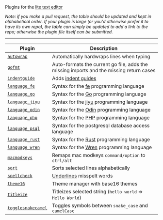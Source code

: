 Plugins for the [lite text editor](https://github.com/rxi/lite)

*Note: if you make a pull request, the table should be updated and kept in
alphabetical order. If your plugin is large (or you'd otherwise prefer it to
have its own repo), the table can simply be updated to add a link to the repo;
otherwise the plugin file itself can be submitted.*

---

Plugin | Description
-------|-----------------------------------------
[`autowrap`](autowrap.lua?raw=1) | Automatically hardwraps lines when typing
[`gofmt`](gofmt.lua?raw=1) | Auto-formats the current go file, adds the missing imports and the missing return cases
[`indentguide`](indentguide.lua?raw=1) | Adds [indent guides](https://user-images.githubusercontent.com/3920290/79640716-f9860000-818a-11ea-9c3b-26d10dd0e0c0.png)
[`language_fe`](language_fe.lua?raw=1) | Syntax for the [fe](https://github.com/rxi/fe) programming language
[`language_go`](language_go.lua?raw=1) | Syntax for the [Go](https://golang.org/) programming language
[`language_jiyu`](language_jiyu.lua?raw=1) | Syntax for the [jiyu](https://github.com/machinamentum/jiyu) programming language
[`language_odin`](language_odin.lua?raw=1) | Syntax for the [Odin](https://github.com/odin-lang/Odin) programming language
[`language_php`](language_php.lua?raw=1) | Syntax for the [PHP](https://php.net) programming language
[`language_psql`](language_psql.lua?raw=1) | Syntax for the postgresql database access language
[`language_rust`](language_rust.lua?raw=1) | Syntax for the [Rust](https://rust-lang.org/) programming language
[`language_wren`](language_wren.lua?raw=1) | Syntax for the [Wren](http://wren.io/) programming language
[`macmodkeys`](macmodkeys.lua?raw=1) | Remaps mac modkeys `command/option` to `ctrl/alt`
[`sort`](sort.lua?raw=1) | Sorts selected lines alphabetically
[`spellcheck`](spellcheck.lua?raw=1) | [Underlines](https://user-images.githubusercontent.com/3920290/79923973-9caa7400-842e-11ea-85d4-7a196a91ca50.png) misspelt words
[`theme16`](https://github.com/monolifed/theme16) | Theme manager with base16 themes
[`titleize`](titleize.lua?raw=1) | Titleizes selected string (`hello world` => `Hello World`)
[`togglesnakecamel`](togglesnakecamel.lua?raw=1) | Toggles symbols between `snake_case` and `camelCase`
